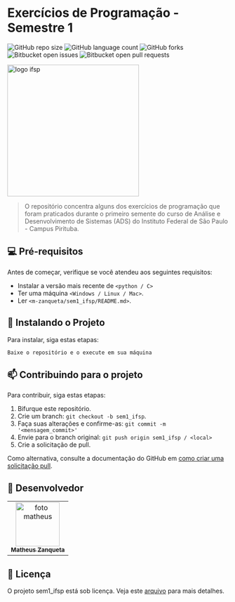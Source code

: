 # Exercícios de Programação - Semestre 1

![GitHub repo size](https://img.shields.io/github/repo-size/m-zanqueta/sem1_ifsp?style=for-the-badge)
![GitHub language count](https://img.shields.io/github/languages/count/m-zanqueta/sem1_ifsp?style=for-the-badge)
![GitHub forks](https://img.shields.io/github/forks/m-zanqueta/sem1_ifsp?style=for-the-badge)
![Bitbucket open issues](https://img.shields.io/bitbucket/issues/m-zanqueta/sem1_ifsp?style=for-the-badge)
![Bitbucket open pull requests](https://img.shields.io/bitbucket/pr-raw/m-zanqueta/sem1_ifsp?style=for-the-badge)

<img src="https://github.com/user-attachments/assets/ce95826d-303e-4de9-9d4f-e6b1baf86a83" width="300px;" alt="logo ifsp"/><br>



> O repositório concentra alguns dos exercícios de programação que foram praticados durante o primeiro semente
> do curso de Análise e Desenvolvimento de Sistemas (ADS) do Instituto Federal de São Paulo - Campus Pirituba.

## 💻 Pré-requisitos

Antes de começar, verifique se você atendeu aos seguintes requisitos:

- Instalar a versão mais recente de `<python / C>`
- Ter uma máquina `<Windows / Linux / Mac>`.
- Ler `<m-zanqueta/sem1_ifsp/README.md>`.

## 🚀 Instalando o Projeto

Para instalar, siga estas etapas:

```
Baixe o repositório e o execute em sua máquina
```

## 📫 Contribuindo para o projeto

Para contribuir, siga estas etapas:

1. Bifurque este repositório.
2. Crie um branch: `git checkout -b sem1_ifsp`.
3. Faça suas alterações e confirme-as: `git commit -m '<mensagem_commit>'`
4. Envie para o branch original: `git push origin sem1_ifsp / <local>`
5. Crie a solicitação de pull.

Como alternativa, consulte a documentação do GitHub em [como criar uma solicitação pull](https://help.github.com/en/github/collaborating-with-issues-and-pull-requests/creating-a-pull-request).

## 🤝 Desenvolvedor

<table>
  <tr>
    <td align="center">
      <a href="https://github.com/m-zanqueta" title="link matheus">
        <img src="https://avatars.githubusercontent.com/u/164265012?v=4" width="100px;" alt="foto matheus"/><br>
        <sub>
          <b>Matheus Zanqueta</b>
        </sub>
      </a>
    </td>
  </tr>
</table>


## 📝 Licença

O projeto sem1_ifsp está sob licença. Veja este [arquivo](LICENSE.md) para mais detalhes. 
